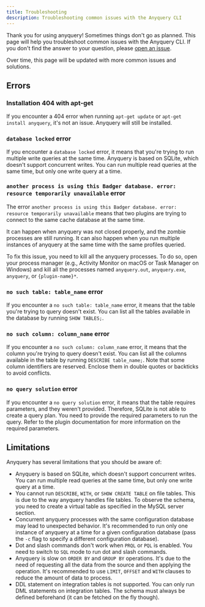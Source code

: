 ```yaml
---
title: Troubleshooting
description: Troubleshooting common issues with the Anyquery CLI
---
```


Thank you for using anyquery!
Sometimes things don't go as planned. This page will help you troubleshoot common issues with the Anyquery CLI. If you don't find the answer to your question, please [open an issue](https://github.com/julien040/anyquery/issues/new).

Over time, this page will be updated with more common issues and solutions.

## Errors

### Installation 404 with apt-get

If you encounter a 404 error when running `apt-get update` or `apt-get install anyquery`, it's not an issue. Anyquery will still be installed.

### `database locked` error

If you encounter a `database locked` error, it means that you're trying to run multiple write queries at the same time. Anyquery is based on SQLite, which doesn't support concurrent writes. You can run multiple read queries at the same time, but only one write query at a time.

### `another process is using this Badger database. error: resource temporarily unavailable` error

The error `another process is using this Badger database. error: resource temporarily unavailable` means that two plugins are trying to connect to the same cache database at the same time.

It can happen when anyquery was not closed properly, and the zombie processes are still running. It can also happen when you run multiple instances of anyquery at the same time with the same profiles queried.

To fix this issue, you need to kill all the anyquery processes. To do so, open your process manager (e.g., Activity Monitor on macOS or Task Manager on Windows) and kill all the processes named `anyquery.out`, `anyquery.exe`, `anyquery`, or `{plugin-name}*`.

### `no such table: table_name` error

If you encounter a `no such table: table_name` error, it means that the table you're trying to query doesn't exist. You can list all the tables available in the database by running `SHOW TABLES;`.

### `no such column: column_name` error

If you encounter a `no such column: column_name` error, it means that the column you're trying to query doesn't exist. You can list all the columns available in the table by running `DESCRIBE table_name;`.
Note that some column identifiers are reserved. Enclose them in double quotes or backticks to avoid conflicts.

### `no query solution` error

If you encounter a `no query solution` error, it means that the table requires parameters, and they weren't provided. Therefore, SQLite is not able to create a query plan. You need to provide the required parameters to run the query. Refer to the plugin documentation for more information on the required parameters.

## Limitations

Anyquery has several limitations that you should be aware of:

- Anyquery is based on SQLite, which doesn't support concurrent writes. You can run multiple read queries at the same time, but only one write query at a time.
- You cannot run `DESCRIBE`, `WITH`, or `SHOW CREATE TABLE` on file tables. This is due to the way anyquery handles file tables. To observe the schema, you need to create a virtual table as specified in the MySQL server section.
- Concurrent anyquery processes with the same configuration database may lead to unexpected behavior. It's recommended to run only one instance of anyquery at a time for a given configuration database (pass the `-c` flag to specify a different configuration database).
- Dot and slash commands don't work when `PRQL` or `PQL` is enabled. You need to switch to `SQL` mode to run dot and slash commands.
- Anyquery is slow on `ORDER BY` and `GROUP BY` operations. It's due to the need of requesting all the data from the source and then applying the operation. It's recommended to use `LIMIT`, `OFFSET` and `WITH` clauses to reduce the amount of data to process.
- DDL statement on integration tables is not supported. You can only run DML statements on integration tables. The schema must always be defined beforehand (it can be fetched on the fly though).
